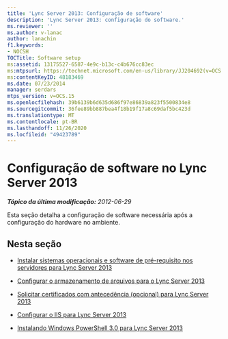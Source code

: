 ```yaml
---
title: 'Lync Server 2013: Configuração de software'
description: 'Lync Server 2013: configuração do software.'
ms.reviewer: ''
ms.author: v-lanac
author: lanachin
f1.keywords:
- NOCSH
TOCTitle: Software setup
ms:assetid: 13175527-6587-4e9c-b13c-c4b676cc83ec
ms:mtpsurl: https://technet.microsoft.com/en-us/library/JJ204692(v=OCS.15)
ms:contentKeyID: 48183469
ms.date: 07/23/2014
manager: serdars
mtps_version: v=OCS.15
ms.openlocfilehash: 39b6139b6d635d686f97e86839a823f5500834e8
ms.sourcegitcommit: 36fee89bb887bea4f18b19f17a8c69daf5bc423d
ms.translationtype: MT
ms.contentlocale: pt-BR
ms.lasthandoff: 11/26/2020
ms.locfileid: "49423789"
---
```

# <a name="software-setup-for-lync-server-2013"></a>Configuração de software no Lync Server 2013

<div data-xmlns="http://www.w3.org/1999/xhtml">

<div class="topic" data-xmlns="http://www.w3.org/1999/xhtml" data-msxsl="urn:schemas-microsoft-com:xslt" data-cs="https://msdn.microsoft.com/">

<div data-asp="https://msdn2.microsoft.com/asp">



</div>

<div id="mainSection">

<div id="mainBody">

<span> </span>

_**Tópico da última modificação:** 2012-06-29_

Esta seção detalha a configuração de software necessária após a configuração do hardware no ambiente.

<div>

## <a name="in-this-section"></a>Nesta seção

  - [Instalar sistemas operacionais e software de pré-requisito nos servidores para Lync Server 2013](lync-server-2013-install-operating-systems-and-prerequisite-software-on-servers.md)

  - [Configurar o armazenamento de arquivos para o Lync Server 2013](lync-server-2013-configure-dfs-file-storage.md)

  - [Solicitar certificados com antecedência (opcional) para Lync Server 2013](lync-server-2013-request-certificates-in-advance-optional.md)

  - [Configurar o IIS para Lync Server 2013](lync-server-2013-configure-iis.md)

  - [Instalando Windows PowerShell 3.0 para Lync Server 2013](lync-server-2013-installing-windows-powershell-3-0.md)

</div>

</div>

<span> </span>

</div>

</div>

</div>

